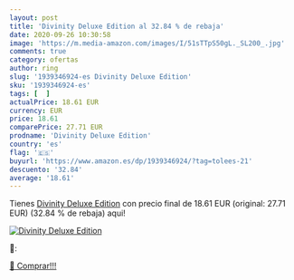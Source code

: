 ```yaml
---
layout: post
title: 'Divinity Deluxe Edition al 32.84 % de rebaja'
date: 2020-09-26 10:30:58
image: 'https://m.media-amazon.com/images/I/51sTTpS50gL._SL200_.jpg'
comments: true
category: ofertas
author: ring
slug: '1939346924-es Divinity Deluxe Edition'
sku: '1939346924-es'
tags: [  ]
actualPrice: 18.61 EUR
currency: EUR
price: 18.61
comparePrice: 27.71 EUR
prodname: 'Divinity Deluxe Edition'
country: 'es'
flag: '🇪🇸'
buyurl: 'https://www.amazon.es/dp/1939346924/?tag=tolees-21'
descuento: '32.84'
average: '18.61'
---
```


Tienes [Divinity Deluxe Edition](https://www.amazon.es/dp/1939346924/?tag=tolees-21) con precio final de  18.61 EUR (original: 27.71 EUR) (32.84 %  de rebaja) aqui!

[![Divinity Deluxe Edition](https://m.media-amazon.com/images/I/51sTTpS50gL._SL200_.jpg)](https://www.amazon.es/dp/1939346924/?tag=tolees-21)

🔎:


[🛒 Comprar!!!](https://www.amazon.es/dp/1939346924/?tag=tolees-21)
